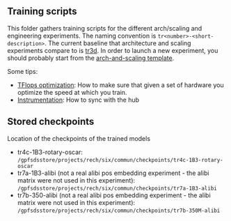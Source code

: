 ## Training scripts

This folder gathers training scripts for the different arch/scaling and engineering experiments. The naming convention is `tr<number>-<short-description>`. The current baseline that architecture and scaling experiments compare to is [tr3d](https://github.com/bigscience-workshop/bigscience/blob/master/train/tr3-1B3-baseline/tr3d-1B3-more-warmup.slurm). In order to launch a new experiment, you should probably start from the [arch-and-scaling template](https://github.com/bigscience-workshop/bigscience/blob/master/train/arch-and-scaling-template.slurm).

Some tips:
 - [TFlops optimization](https://github.com/bigscience-workshop/bigscience/blob/master/train/tflops_optimization.md): How to make sure that given a set of hardware you optimize the speed at which you train.
 - [Instrumentation](https://github.com/bigscience-workshop/bigscience/blob/master/tools/README.md): How to sync with the hub

## Stored checkpoints

Location of the checkpoints of the trained models

- tr4c-1B3-rotary-oscar: `/gpfsdsstore/projects/rech/six/commun/checkpoints/tr4c-1B3-rotary-oscar`
- tr7a-1B3-alibi (not a real alibi pos embedding experiment - the alibi matrix were not used in this experiment): `/gpfsdsstore/projects/rech/six/commun/checkpoints/tr7a-1B3-alibi`
- tr7b-350-alibi (not a real alibi pos embedding experiment - the alibi matrix were not used in this experiment): `/gpfsdsstore/projects/rech/six/commun/checkpoints/tr7b-350M-alibi`